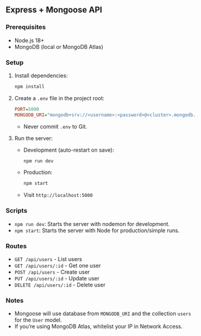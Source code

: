 ## Express + Mongoose API

### Prerequisites

- Node.js 18+
- MongoDB (local or MongoDB Atlas)

### Setup

1. Install dependencies:
   ```bash
   npm install
   ```
2. Create a `.env` file in the project root:

   ```ini
   PORT=5000
   MONGODB_URI="mongodb+srv://<username>:<password>@<cluster>.mongodb.net/<database-name>?retryWrites=true&w=majority&appName=<appName>"
   ```

   - Never commit `.env` to Git.

3. Run the server:
   - Development (auto-restart on save):
     ```bash
     npm run dev
     ```
   - Production:
     ```bash
     npm start
     ```
   - Visit `http://localhost:5000`

### Scripts

- `npm run dev`: Starts the server with nodemon for development.
- `npm start`: Starts the server with Node for production/simple runs.

### Routes

- `GET /api/users` - List users
- `GET /api/users/:id` - Get one user
- `POST /api/users` - Create user
- `PUT /api/users/:id` - Update user
- `DELETE /api/users/:id` - Delete user

### Notes

- Mongoose will use database from `MONGODB_URI` and the collection `users` for the `User` model.
- If you’re using MongoDB Atlas, whitelist your IP in Network Access.
